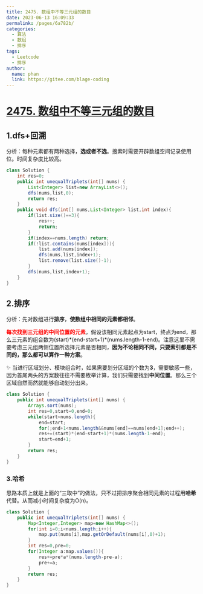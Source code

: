 ```yaml
---
title: 2475. 数组中不等三元组的数目
date: 2023-06-13 16:09:33
permalink: /pages/6a782b/
categories:
  - 算法
  - 数组
  - 排序
tags:
  - Leetcode
  - 排序
author: 
  name: phan
  link: https://gitee.com/blage-coding
---
```

# [2475. 数组中不等三元组的数目](https://leetcode.cn/problems/number-of-unequal-triplets-in-array/)

## 1.dfs+回溯

分析：每种元素都有两种选择，**选或者不选**。搜索时需要开辟数组空间记录使用位。时间复杂度比较高。

```java
class Solution {
    int res=0;
    public int unequalTriplets(int[] nums) {
        List<Integer> list=new ArrayList<>();
        dfs(nums,list,0);
        return res;
    }
    public void dfs(int[] nums,List<Integer> list,int index){
        if(list.size()==3){
            res++;
            return;
        }
        if(index==nums.length) return;
        if(!list.contains(nums[index])){
            list.add(nums[index]);
            dfs(nums,list,index+1);
            list.remove(list.size()-1);
        }
        dfs(nums,list,index+1);
    }
}
```

## 2.排序

分析：先对数组进行**排序**，**使数组中相同的元素都相邻**。

<font color="red">**每次找到三元组的中间位置的元素**</font>，假设该相同元素起点为start，终点为end，那么三元素的组合数为(start)\*(end-start+1)\*(nums.length-1-end)。注意这里不需要考虑三元组两侧位置所选择元素是否相同，**因为不论相同不同，只要索引都是不同的，那么都可以算作一种方案**。

✨ 当进行区域划分、模块组合时，如果需要划分区域的个数为**3**，需要敏感一些，因为首尾两头的方案数往往不需要枚举计算，我们只需要找到**中间位置**。那么三个区域自然而然就能够自动划分出来。

```java
class Solution {
    public int unequalTriplets(int[] nums) {
        Arrays.sort(nums);
        int res=0,start=0,end=0;
        while(start<nums.length){
            end=start;
            for(;end+1<nums.length&&nums[end]==nums[end+1];end++);
            res+=(start)*(end-start+1)*(nums.length-1-end);
            start=end+1;
        }
        return res;
    }
}
```

### 3.哈希

思路本质上就是上面的“三取中”的做法，只不过把排序聚合相同元素的过程用**哈希**代替。从而减小时间复杂度为O(n)。

```java
class Solution {
    public int unequalTriplets(int[] nums) {
        Map<Integer,Integer> map=new HashMap<>();
        for(int i=0;i<nums.length;i++){
            map.put(nums[i],map.getOrDefault(nums[i],0)+1);
        }
        int res=0,pre=0;
        for(Integer a:map.values()){
            res+=pre*a*(nums.length-pre-a);
            pre+=a;
        }
        return res;
    }
}
```